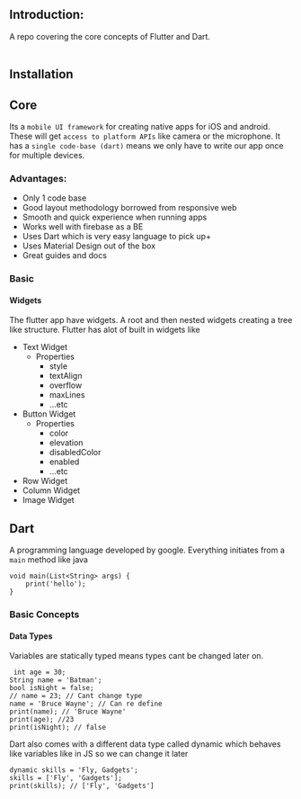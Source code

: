 ## Introduction:

A repo covering the core concepts of Flutter and Dart.
<br/><br/>

## Installation

## Core

Its a `mobile UI framework` for creating native apps for iOS and android. These will get `access to platform APIs` like camera or the microphone. 
It has a `single code-base (dart)` means we only have to write our app once for multiple devices.

### Advantages:

- Only 1 code base
- Good layout methodology borrowed from responsive web
- Smooth and quick experience when running apps
- Works well with firebase as a BE
- Uses Dart which is very easy language to pick up+
- Uses Material Design out of the box
- Great guides and docs

### Basic

#### Widgets

The flutter app have widgets. A root and then nested widgets creating a tree like structure. 
Flutter has alot of built in widgets like 

- Text Widget
    - Properties
        - style
        - textAlign
        - overflow
        - maxLines
        - ...etc
- Button Widget
    - Properties
        - color
        - elevation
        - disabledColor
        - enabled
        - ...etc
- Row Widget
- Column Widget
- Image Widget

## Dart

A programming language developed by google. Everything initiates from a `main` method like java

    void main(List<String> args) {
        print('hello');
    }

### Basic Concepts

#### Data Types

Variables are statically typed means types cant be changed later on.

     int age = 30;
    String name = 'Batman';
    bool isNight = false;
    // name = 23; // Cant change type
    name = 'Bruce Wayne'; // Can re define
    print(name); // 'Bruce Wayne'
    print(age); //23
    print(isNight); // false

 Dart also comes with a different data type called dynamic which behaves like variables like in JS so we can change it later

    dynamic skills = 'Fly, Gadgets';
    skills = ['Fly', 'Gadgets'];
    print(skills); // ['Fly', 'Gadgets']

